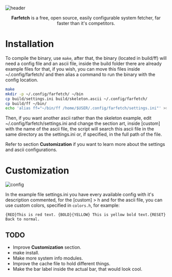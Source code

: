 ![header](https://u.teknik.io/hh5Tl.png)

<div align=center>
	<b>Farfetch</b> is a free, open source, easily configurable system fetcher, far faster than it's competitors.
</div>

# Installation

To compile the binary, use `make`, after that, the binary (located in build/ff) will need a config file and an ascii file, inside the build folder there are already example files for that, if you wish, you can move this files inside ~/.config/farfetch/ and then alias a command to run the binary with the config location.

```bash
make
mkdir -p ~/.config/farfetch/ ~/bin
cp build/settings.ini build/skeleton.ascii ~/.config/farfetch/
cp build/ff ~/bin/
echo 'alias ff="~/bin/ff /home/$USER/.config/farfetch/settings.ini"' >> ~/.bashrc
```

Then, if you want another ascii rather than the skeleton example, edit ~/.config/farfetch/settings.ini and change the section art, inside [custom] with the name of the ascii file, the script will search this ascii file in the same directory as the settings.ini or, if specified, in the full path of the file.

Refer to section **Customization** if you want to learn more about the settings and ascii configurations.

# Customization

![config](https://u.teknik.io/q4Sg9.png)

In the example file settings.ini you have every available config with it's description commented, for the [custom] > h and for the ascii file, you can use custom colors, specified in `colors.h`, for example:

```
{RED}This is red text. {BOLD}{YELLOW} This is yellow bold text.{RESET} Back to normal.
```

## TODO

* Improve **Customization** section.
* make install.
* Make more system info modules.
* Improve the cache file to hold different things.
* Make the bar label inside the actual bar, that would look cool.